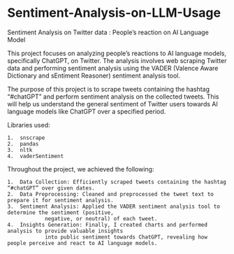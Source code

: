 # Sentiment-Analysis-on-LLM-Usage
Sentiment Analysis on Twitter data : People’s reaction on AI Language Model

This project focuses on analyzing people’s reactions to AI language models, specifically ChatGPT, on Twitter. The analysis involves web scraping Twitter data and performing sentiment analysis using the VADER (Valence Aware Dictionary and sEntiment Reasoner) sentiment analysis tool.

The purpose of this project is to scrape tweets containing the hashtag “#chatGPT” and perform sentiment analysis on the collected tweets. This will help us understand the general sentiment of Twitter users towards AI language models like ChatGPT over a specified period.

Libraries used:

	1.	snscrape
	2.	pandas
	3.	nltk
	4.	vaderSentiment

Throughout the project, we achieved the following:

	1.	Data Collection: Efficiently scraped tweets containing the hashtag “#chatGPT” over given dates.
	2.	Data Preprocessing: Cleaned and preprocessed the tweet text to prepare it for sentiment analysis.
	3.	Sentiment Analysis: Applied the VADER sentiment analysis tool to determine the sentiment (positive, 
                negative, or neutral) of each tweet.
	4.	Insights Generation: Finally, I created charts and performed analysis to provide valuable insights 
                into public sentiment towards ChatGPT, revealing how people perceive and react to AI language models.
